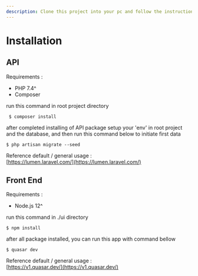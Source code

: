 ```yaml
---
description: Clone this project into your pc and follow the instruction bellow
---
```


# Installation

## API

Requirements :

* PHP 7.4^
* Composer 

run this command in root project directory

```text
 $ composer install
```

after completed installing of API package setup your 'env' in root project and the database, and then run this command below to initiate first data

```text
$ php artisan migrate --seed
```

Reference default / general usage :  
[https://lumen.laravel.com/](https://lumen.laravel.com/)

## Front End

Requirements :

* Node.js 12^

run this command in ./ui directory

```text
$ npm install
```

after all package installed, you can run this app with command bellow

```text
$ quasar dev
```

Reference default / general usage :  
[https://v1.quasar.dev/](https://v1.quasar.dev/)

